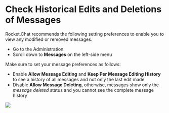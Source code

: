 # Check Historical Edits and Deletions of Messages

Rocket.Chat recommends the following setting preferences to enable you to view any modified or removed messages.

* Go to the Administration
* Scroll down to **Messages** on the left-side menu

Make sure to set your message preferences as follows:

* Enable **Allow Message Editing** and **Keep Per Message Editing History** to see a history of all messages and not only the last edit made
* Disable **Allow Message Deleting**, otherwise, messages show only the _message deleted_ status and you cannot see the complete message history

![](../../../.gitbook/assets/image%20%28306%29.png)

